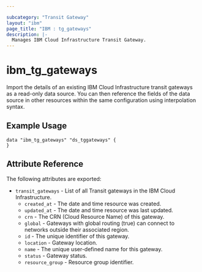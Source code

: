 ```yaml
---

subcategory: "Transit Gateway"
layout: "ibm"
page_title: "IBM : tg_gateways"
description: |-
  Manages IBM Cloud Infrastructure Transit Gateway.
---
```


# ibm\_tg_gateways

Import the details of an existing IBM Cloud Infrastructure transit gateways as a read-only data source. You can then reference the fields of the data source in other resources within the same configuration using interpolation syntax.


## Example Usage

```hcl
data "ibm_tg_gateways" "ds_tggateways" {
}
```

## Attribute Reference

The following attributes are exported:

* `transit_gateways` - List of all Transit gateways in the IBM Cloud Infrastructure.
  * `created_at` - The date and time resource was created.
  * `updated_at` - The date and time resource was last updated.
  * `crn` - The CRN (Cloud Resource Name) of this gateway.
  * `global` - Gateways with global routing (true) can connect to networks outside their associated region.
  * `id` - The unique identifier of this gateway.
  * `location` - Gateway location.
  * `name` - The unique user-defined name for this gateway.
  * `status` - Gateway status.
  * `resource_group` - Resource group identifier.